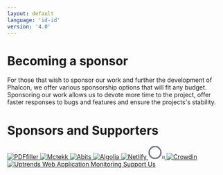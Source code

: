 ```yaml
---
layout: default
language: 'id-id'
version: '4.0'
---
```


# Becoming a sponsor

For those that wish to sponsor our work and further the development of Phalcon, we offer various sponsorship options that will fit any budget. Sponsoring our work allows us to devote more time to the project, offer faster responses to bugs and features and ensure the projects's stability.

# Sponsors and Supporters

<div class="phalcon-blog__sponsors-items">
    <a href="https://pdffiller.com" class="phalcon-blog__sponsors-item">
        <img src="https://assets.phalcon.io/phalcon/images/backers/pdffiller-164x34.svg"
             alt="PDFfiller">
    </a>
    <a href="https://mctekk.com" class="phalcon-blog__sponsors-item">
        <img src="https://assets.phalcon.io/phalcon/images/backers/mctekk-149x34.svg"
             alt="Mctekk">
    </a>
    <a href="https://abits.com" class="phalcon-blog__sponsors-item">
        <img src="https://assets.phalcon.io/phalcon/images/backers/abits-100x34.svg"
             alt="Abits">
    </a>
    <a href="https://algolia.com" class="phalcon-blog__sponsors-item">
        <img src="https://assets.phalcon.io/phalcon/images/backers/algolia-725x360.svg"
             alt="Algolia">
    </a>
    <a href="https://netlify.com" class="phalcon-blog__sponsors-item">
        <img src="https://assets.phalcon.io/phalcon/images/backers/netlify-147x40.svg"
             alt="Netlify">
    </a>
    <a href="https://odva.pro/" class="phalcon-blog__sponsors-item">
        <svg width="38" height="31" viewbox="0 0 38 31" fill="none" xmlns="http://www.w3.org/2000/svg">
            <path d="M15.375 29.3529C22.9283 29.3529 29.0514 23.2298 29.0514 15.6765C29.0514 8.12317 22.9283 2 15.375 2C7.82165 2 1.69849 8.12317 1.69849 15.6765C1.69849 23.2298 7.82165 29.3529 15.375 29.3529Z" stroke="#273646" stroke-opacity="0.7" stroke-width="3"/>
            <path d="M33.9044 23.6177H32.1397V30.6765H33.9044V23.6177Z" fill="#273646" fill-opacity="0.7"/>
            <path d="M37.4338 23.6177H35.6691V30.6765H37.4338V23.6177Z" fill="#273646" fill-opacity="0.7"/>
        </svg>
    </a>
    <a href="https://crowdin.com/" class="phalcon-blog__sponsors-item">
        <img src="https://assets.phalcon.io/phalcon/images/backers/crowdin.png"
             alt="Crowdin">
    </a>
    <a href="https://www.uptrends.com" class="phalcon-blog__sponsors-item">
        <img src="https://assets.phalcon.io/phalcon/images/backers/uptrends-200x60.svg"
             alt="Uptrends Web Application Monitoring">
    </a>
    <a href="https://phalcon.link/fund" class="phalcon-blog__sponsors-item">
        <span>Support Us</span>
    </a>
</div>
